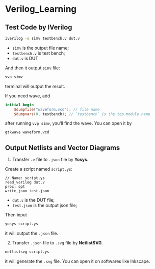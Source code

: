 # Verilog_Learning

## Test Code by IVerilog

```bash
iverilog -o simv testbench.v dut.v
```

- `simv` is the output file name;
- `testbench.v` is test bench;
- `dut.v` is DUT

And then it output `simv` file:

```bash
vvp simv
```

terminal will output the result.

If you need wave, add

```Verilog
initial begin
    $dumpfile("waveform.vcd"); // file name
    $dumpvars(0, testbench); // `testbench` is the top module name
```

after running `vvp simv`, you'll find the wave. You can open it by

```bash
gtkwave waveform.vcd
```


## Output Netlists and Vector Diagrams

1. Transfer `.v` file to `.json` file by **Yosys**.

Create a script named `script.ys`:

```
// Name: script.ys
read_verilog dut.v
proc; opt
write_json test.json
```

- `dut.v` is the DUT file;
- `test.json` is the output json file;

Then input 

```bash
yosys script.ys
```

it will output the `.json` file.

2. Transfer `.json` file to `.svg` file by **NetlistSVG**.

```bash
netlistsvg script.ys
```
it will generate the `.svg` file. You can open it on softwares like Inkscape.